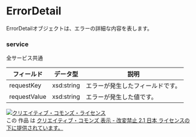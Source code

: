 # ErrorDetail
ErrorDetailオブジェクトは、エラーの詳細な内容を表します。
### service
全サービス共通

| フィールド | データ型 | 説明 | 
|---|---|---|
| requestKey| xsd:string| エラーが発生したフィールドです。 |
| requestValue| xsd:string| エラーが発生した値です。 |
<a rel="license" href="http://creativecommons.org/licenses/by-nd/2.1/jp/"><img alt="クリエイティブ・コモンズ・ライセンス" style="border-width:0" src="https://i.creativecommons.org/l/by-nd/2.1/jp/88x31.png" /></a><br />この 作品 は <a rel="license" href="http://creativecommons.org/licenses/by-nd/2.1/jp/">クリエイティブ・コモンズ 表示 - 改変禁止 2.1 日本 ライセンスの下に提供されています。</a>
